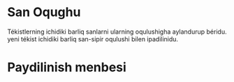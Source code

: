# San Oqughu
Tékistlerning ichidiki barliq sanlarni ularning oqulushigha aylandurup béridu. yeni tékist ichidiki barliq san-sipir oqulushi bilen ipadilinidu.

# Paydilinish menbesi


